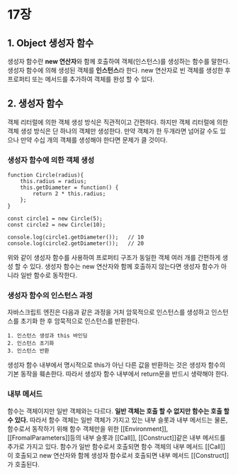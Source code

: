 # 17장

## 1. Object 생성자 함수

생성자 함수란 **new 연산자**와 함께 호출하여 객체(인스턴스)를 생성하는 함수를 말한다. 생성자 함수에 의해 생성된 객체를 **인스턴스**라 한다.
new 연산자로 빈 객체를 생성한 후 프로퍼티 또는 메서드를 추가하여 객체를 완성 할 수 있다.

## 2. 생성자 함수

객체 리터럴에 의한 객체 생성 방식은 직관적이고 간편하다. 하지만 객체 리터럴에 의한 객체 생성 방식은 단 하나의 객체만 생성한다.
만약 객체가 한 두개라면 넘어갈 수도 있으나 만약 수십 개의 객체를 생성해야 한다면 문제가 클 것이다.

### 생성자 함수에 의한 객체 생성
    function Circle(radius){
        this.radius = radius;
        this.getDiameter = function() {
            return 2 * this.radius;
        };
    }

    const circle1 = new Circle(5);
    const circle2 = new Circle(10);

    console.log(circle1.getDiameter());   // 10
    console.log(circle2.getDiameter());   // 20

위와 같이 생성자 함수를 사용하여 프로퍼티 구조가 동일한 객체 여러 개를 간편하게 생성 할 수 있다.
생성자 함수는 new 연산자와 함께 호출하지 않는다면 생성자 함수가 아니라 일반 함수로 동작한다.

### 생성자 함수의 인스턴스 과정
자바스크립트 엔진은 다음과 같은 과정을 거처 암묵적으로 인스턴스를 생성하고 인스턴스를 초기화 한 후 암묵적으로 인스턴스를 반환한다.

    1. 인스턴스 생성과 this 바인딩
    2. 인스턴스 초기화
    3. 인스턴스 반환

생성자 함수 내부에서 명시적으로 this가 아닌 다른 값을 반환하는 것은 생성자 함수의 기본 동작을 훼손한다. 따라서 생성자 함수 내부에서 return문을 반드시 생략해야 한다.

### 내부 메서드
함수는 객체이지만 일반 객체와는 다르다. **일반 객체는 호출 할 수 없지만 함수는 호출 할 수 있다.** 따라서 함수 객체는 일반 객체가 가지고 있는 내부 슬롯과 내부 메서드는 물론,
함수로서 동작하기 위해 함수 객체만을 위한 [[Environment]], [[FromalParameters]]등의 내부 슬롯과 [[Call]], [[Construct]]같은 내부 메서드를 추가로 가지고 있다.
함수가 일반 함수로서 호출되면 함수 객체의 내부 메서드 [[Call]]이 호출되고 new 연산자와 함께 생성자 함수로서 호출되면 내부 메서드 [[Construct]]가 호출된다.